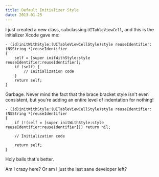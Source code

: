 ```yaml
---
title: Default Initializer Style
date: 2013-01-25
---
```


I just created a new class, subclassing `UITableViewCell`, and this is the initializer Xcode gave me:

```
- (id)initWithStyle:(UITableViewCellStyle)style reuseIdentifier:(NSString *)reuseIdentifier
{
    self = [super initWithStyle:style reuseIdentifier:reuseIdentifier];
    if (self) {
        // Initialization code
    }
    return self;
}
```

Garbage. Never mind the fact that the brace bracket style isn't even consistent, but you're adding an entire level of indentation for nothing!

```
- (id)initWithStyle:(UITableViewCellStyle)style reuseIdentifier:(NSString *)reuseIdentifier
{
    if (!(self = [super initWithStyle:style reuseIdentifier:reuseIdentifier])) return nil;

    // Initialization code

    return self;
}
```

Holy balls that's better.

Am I crazy here? Or am I just the last sane developer left?
